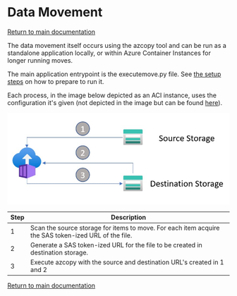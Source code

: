 # Data Movement

[Return to main documentation](../README.md)

The data movement itself occurs using the azcopy tool and can be run as a standalone application locally, or within Azure Container Instances for longer running moves. 

The main application entrypoint is the executemove.py file. See [the setup steps](./repo_layout.md#steps) on how to prepare to run it. 

Each process, in the image below depicted as an ACI instance, uses the configuration it's given (not depicted in the image but can be found [here](./repo_layout.md#configini-description)).

![process](./images/application_flow.jpg)

|Step|Description|
|----|----|
|1|Scan the source storage for items to move. For each item acquire the SAS token-ized URL of the file.|
|2|Generate a SAS token-ized URL for the file to be created in destination storage.|
|3|Execute azcopy with the source and destination URL's created in 1 and 2|





[Return to main documentation](../README.md)